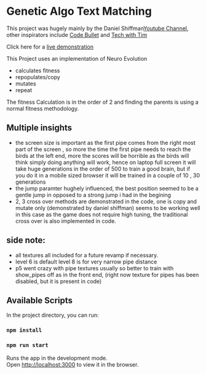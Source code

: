 # Genetic Algo Text Matching

This project was hugely mainly by the Daniel Shiffman[Youtube Channel](https://www.youtube.com/channel/UCvjgXvBlbQiydffZU7m1_aw), other inspirators include [Code Bullet](https://www.youtube.com/channel/UC0e3QhIYukixgh5VVpKHH9Q) and [Tech with Tim](https://www.youtube.com/channel/UC4JX40jDee_tINbkjycV4Sg)

Click here for a [live demonstration](https://romantic-bhaskara-dc0b13.netlify.app/)

This Project uses an implementation of Neuro Evolution
* calculates fitness
* repopulates/copy
* mutates
* repeat

The fitness Calculation is in the order of 2 and finding the parents is using a normal fitness methodology.
## Multiple insights
* the screen size is important as the first pipe comes from the right most part of the screen , so more the time the first pipe needs to reach the birds at the left end, more the scores will be horrible as the birds will think simply doing anything will work, hence on laptop full screen it will take huge generations in the order of 500 to train a good brain, but if you do it in a mobile sized browser it will be trained in a couple of 10 , 30 generations
* the jump paramter hughely influenced, the best position seemed to be a gentle jump in opposed to a strong jump i had in the begining
* 2, 3 cross over methods are demonstrated in the code, one is copy and mutate only (demonstrated by daniel shiffman) seems to be working well in this case as the game does not require high tuning, the traditional cross over is also implemented in code.


## side note:
* all textures all included for a future revamp if necessary.
* level 6 is default level 8 is for very narrow pipe distance
*  p5 went crazy with pipe textures usually so better to train with show_pipes off as in the front end, (right now texture for pipes has been disabled, but it is present in code)

## Available Scripts

In the project directory, you can run:
### `npm install`
### `npm run start`
Runs the app in the development mode.\
Open [http://localhost:3000](http://localhost:3000) to view it in the browser.
